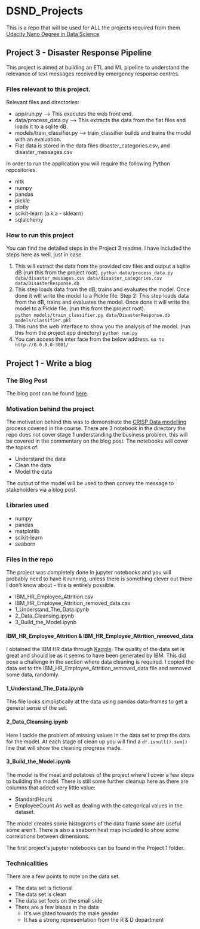 # DSND_Projects

This is a repo that will be used for ALL the projects required from them [Udacity Nano Degree in Data Science](https://www.udacity.com/course/data-scientist-nanodegree--nd025?utm_source=gsem_brand&utm_medium=ads_n&utm_campaign=8301633066_c&utm_term=85414326876&utm_keyword=udacity%20data%20science%20nanodegree_e&gclid=EAIaIQobChMIqq6P6Nug6wIVSOztCh3AvQGCEAAYAiAAEgJeifD_BwE).

## Project 3 - Disaster Response Pipeline

This project is aimed at building an ETL and ML pipeline to understand the relevance of text messages received by emergency response centres. 

### Files relevant to this project.
Relevant files and directories: 
* app/run.py --> This executes the web front end.
* data/process_data.py --> This extracts the data from the flat files and loads it to a sqlite dB.
* models/train_classifier.py --> train_classifier builds and trains the model with an evaluation. 
* Flat data is stored in the data files disaster_categories.csv, and disaster_messages.csv

In order to run the application you will require the following Python repositories.
* nltk
* numpy
* pandas
* pickle
* plotly
* scikit-learn (a.k.a - sklearn)
* sqlalchemy

### How to run this project
You can find the detailed steps in the Project 3 readme. 
I have included the steps here as well, just in case. 

1. This will extract the data from the provided csv files and output a sqlite dB (run this from the project root).
`python data/process_data.py data/disaster_messages.csv data/disaster_categories.csv data/DisasterResponse.db`
2. This step loads data from the dB, trains and evaluates the model. Once done it will write the model to a Pickle file. Step 2: This step loads data from the dB, trains and evaluates the model. Once done it will write the model to a Pickle file. (run this from the project root).   
`python models/train_classifier.py data/DisasterResponse.db models/classifier.pkl`
3. This runs the web interface to show you the analysis of the model. (run this from the project app directory) 
`python run.py`
4. You can access the inter face from the below address.
`Go to http://0.0.0.0:3001/`

## Project 1 - Write a blog

### The Blog Post
The blog post can be found [here](https://lunkwillandfook.dev/2020/08/17/are-you-in-sales-or-hr-chances-are-you-might-be-leaving-your-job/).

### Motivation behind the project
The motivation behind this was to demonstrate the [CRISP Data modelling](https://en.wikipedia.org/wiki/Cross-industry_standard_process_for_data_mining) process covered in the course. There are 3 notebook in the directory the repo does not cover stage 1 understanding the business problem, this will be covered in the commentary on the blog post. The notebooks will cover the topics of:

* Understand the data
* Clean the data
* Model the data

The output of the model will be used to then convey the message to stakeholders via a blog post.

### Libraries used

* numpy
* pandas
* matplotlib
* scikit-learn
* seaborn

### Files in the repo
The project was completely done in jupyter notebooks and you will probably need to have it running, unless there is something clever out there I don't know about - this is entirely possible.

* IBM_HR_Employee_Attrition.csv
* IBM_HR_Employee_Attrition_removed_data.csv
* 1_Understand_The_Data.ipynb
* 2_Data_Cleansing.ipynb
* 3_Build_the_Model.ipynb

#### IBM_HR_Employee_Attrition & IBM_HR_Employee_Attrition_removed_data
I obtained the IBM HR data through [Kaggle](https://www.kaggle.com/pavansubhasht/ibm-hr-analytics-attrition-dataset).
The quality of the data set is great and should be as it seems to have been generated by IBM. This did pose a challenge in the section where data cleaning is required. I copied the data set to the IBM_HR_Employee_Attrition_removed_data file and removed some data, randomly.

#### 1_Understand_The_Data.ipynb
This file looks simplistically at the data using pandas data-frames to get a general sense of the set.

#### 2_Data_Cleansing.ipynb
Here I tackle the problem of missing values in the data set to prep the data for the model. At each stage of clean up you will find a `df.isnull().sum()` line that will show the cleaning progress made.

#### 3_Build_the_Model.ipynb
The model is the meat and potatoes of the project where I cover a few steps to building the model. There is still some further cleanup here as there are columns that added very little value:
* StandardHours
* EmployeeCount
As well as dealing with the categorical values in the dataset.

The model creates some histograms of the data frame some are useful some aren't. There is also a seaborn heat map included to show some correlations between dimensions.

The first project's jupyter notebooks can be found in the Project 1 folder.

### Technicalities
There are a few points to note on the data set.

* The data set is fictional
* The data set is clean
* The data set feels on the small side
* There are a few biases in the data
  - It's weighted towards the male gender
  - It has a strong representation from the R & D department